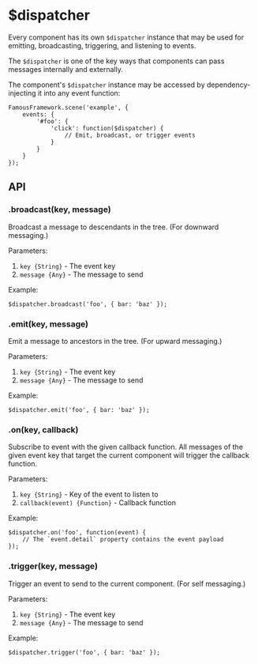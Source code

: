 # $dispatcher

Every component has its own `$dispatcher` instance that may be used for emitting, broadcasting, triggering, and listening to events.

The `$dispatcher` is one of the key ways that components can pass messages internally and externally.

The component's `$dispatcher` instance may be accessed by dependency-injecting it into any event function:

```
FamousFramework.scene('example', {
    events: {
        '#foo': {
            'click': function($dispatcher) {
                // Emit, broadcast, or trigger events
            }
        }
    }
});
```

## API

### .broadcast(key, message)

Broadcast a message to descendants in the tree. (For downward messaging.)

Parameters:

1. `key {String}` - The event key
2. `message {Any}` - The message to send

Example:

```
$dispatcher.broadcast('foo', { bar: 'baz' });
```


### .emit(key, message)

Emit a message to ancestors in the tree. (For upward messaging.)

Parameters:

1. `key {String}` - The event key
2. `message {Any}` - The message to send

Example:

```
$dispatcher.emit('foo', { bar: 'baz' });
```


### .on(key, callback)

Subscribe to event with the given callback function. All messages of the given event key that target the current component will trigger the callback function.

Parameters:

1. `key {String}` - Key of the event to listen to
2. `callback(event) {Function}` - Callback function

Example:

```
$dispatcher.on('foo', function(event) {
    // The `event.detail` property contains the event payload
});
```


### .trigger(key, message)

Trigger an event to send to the current component. (For self messaging.)

Parameters:

1. `key {String}` - The event key
2. `message {Any}` - The message to send

Example:

```
$dispatcher.trigger('foo', { bar: 'baz' });
```
